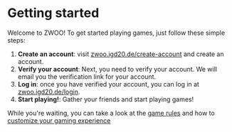 # Getting started

Welcome to ZWOO! To get started playing games, just follow these simple steps:

1. **Create an account**: visit [zwoo.igd20.de/create-account](https://zwoo.igd20.de/create-account) and create an account.
2. **Verify your account**: Next, you need to verify your account. We will email you the verification link for your account.
3. **Log in**: once you have verified your account, you can log in at [zwoo.igd20.de/login](https://zwoo.igd20.de/login).
4. **Start playing!**: Gather your friends and start playing games!

While you're waiting, you can take a look at the [game rules](./rules/index) and how to [customize your gaming experience](./games/) 